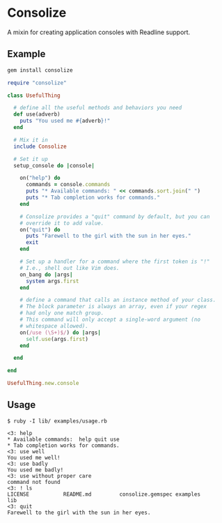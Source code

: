 # Consolize

A mixin for creating application consoles with Readline support.

## Example

```ruby
gem install consolize

require "consolize"

class UsefulThing

  # define all the useful methods and behaviors you need
  def use(adverb)
    puts "You used me #{adverb}!"
  end

  # Mix it in
  include Consolize

  # Set it up
  setup_console do |console|

    on("help") do
      commands = console.commands
      puts "* Available commands: " << commands.sort.join(" ")
      puts "* Tab completion works for commands."
    end

    # Consolize provides a "quit" command by default, but you can
    # override it to add value.
    on("quit") do
      puts "Farewell to the girl with the sun in her eyes."
      exit
    end

    # Set up a handler for a command where the first token is "!"
    # I.e., shell out like Vim does.
    on_bang do |args|
      system args.first
    end

    # define a command that calls an instance method of your class.
    # The block parameter is always an array, even if your regex
    # had only one match group.
    # This command will only accept a single-word argument (no
    # whitespace allowed).
    on(/use (\S+)$/) do |args|
      self.use(args.first)
    end

  end

end

UsefulThing.new.console
```


## Usage


    $ ruby -I lib/ examples/usage.rb 

    <3: help
    * Available commands:  help quit use
    * Tab completion works for commands.
    <3: use well
    You used me well!
    <3: use badly
    You used me badly!
    <3: use without proper care
    command not found
    <3: ! ls
    LICENSE           README.md         consolize.gemspec examples          lib
    <3: quit
    Farewell to the girl with the sun in her eyes.



